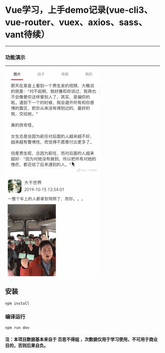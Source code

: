 # Vue学习，上手demo记录(vue-cli3、vue-router、vuex、axios、sass、vant待续）
---

### 功能演示
---
![ee](./screenshot/demo.gif)


## 安装
```
npm install
```

### 编译运行
```
npm run dev

```

#### 注：本项目数据基本来自于 百思不得姐 ，次数据仅用于学习使用，不可用于商业目的，否则后果自负。